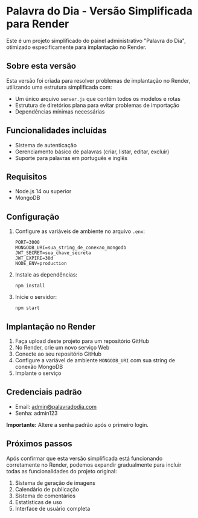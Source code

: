 # Palavra do Dia - Versão Simplificada para Render

Este é um projeto simplificado do painel administrativo "Palavra do Dia", otimizado especificamente para implantação no Render.

## Sobre esta versão

Esta versão foi criada para resolver problemas de implantação no Render, utilizando uma estrutura simplificada com:

- Um único arquivo `server.js` que contém todos os modelos e rotas
- Estrutura de diretórios plana para evitar problemas de importação
- Dependências mínimas necessárias

## Funcionalidades incluídas

- Sistema de autenticação
- Gerenciamento básico de palavras (criar, listar, editar, excluir)
- Suporte para palavras em português e inglês

## Requisitos

- Node.js 14 ou superior
- MongoDB

## Configuração

1. Configure as variáveis de ambiente no arquivo `.env`:
   ```
   PORT=3000
   MONGODB_URI=sua_string_de_conexao_mongodb
   JWT_SECRET=sua_chave_secreta
   JWT_EXPIRE=30d
   NODE_ENV=production
   ```

2. Instale as dependências:
   ```
   npm install
   ```

3. Inicie o servidor:
   ```
   npm start
   ```

## Implantação no Render

1. Faça upload deste projeto para um repositório GitHub
2. No Render, crie um novo serviço Web
3. Conecte ao seu repositório GitHub
4. Configure a variável de ambiente `MONGODB_URI` com sua string de conexão MongoDB
5. Implante o serviço

## Credenciais padrão

- Email: admin@palavradodia.com
- Senha: admin123

**Importante:** Altere a senha padrão após o primeiro login.

## Próximos passos

Após confirmar que esta versão simplificada está funcionando corretamente no Render, podemos expandir gradualmente para incluir todas as funcionalidades do projeto original:

1. Sistema de geração de imagens
2. Calendário de publicação
3. Sistema de comentários
4. Estatísticas de uso
5. Interface de usuário completa
